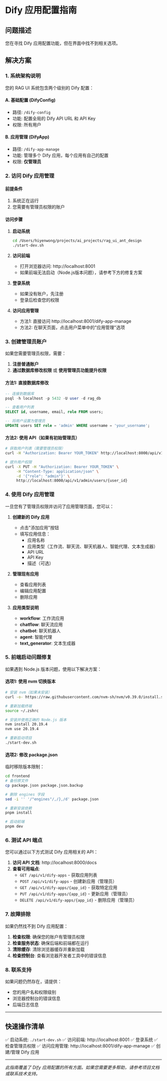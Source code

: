 # Dify 应用配置指南

## 问题描述
您在寻找 Dify 应用配置功能，但在界面中找不到相关选项。

## 解决方案

### 1. 系统架构说明
您的 RAG UI 系统包含两个级别的 Dify 配置：

#### A. 基础配置 (DifyConfig)
- 路径: `/dify-config`
- 功能: 配置全局的 Dify API URL 和 API Key
- 权限: 所有用户

#### B. 应用管理 (DifyApp)
- 路径: `/dify-app-manage`
- 功能: 管理多个 Dify 应用，每个应用有自己的配置
- 权限: **仅管理员**

### 2. 访问 Dify 应用管理

#### 前提条件
1. 系统正在运行
2. 您需要有管理员权限的账户

#### 访问步骤

1. **启动系统**
   ```bash
   cd /Users/hiyenwong/projects/ai_projects/rag_ui_ant_design
   ./start-dev.sh
   ```

2. **访问前端**
   - 打开浏览器访问: http://localhost:8001
   - 如果前端无法启动（Node.js版本问题），请参考下方的修复方案

3. **登录系统**
   - 如果没有账户，先注册
   - 登录后检查您的权限

4. **访问应用管理**
   - 方法1: 直接访问 http://localhost:8001/dify-app-manage
   - 方法2: 在聊天页面，点击用户菜单中的"应用管理"选项

### 3. 创建管理员账户

如果您需要管理员权限，需要：

1. **注册普通账户**
2. **通过数据库修改权限** 或 **使用管理员功能提升权限**

#### 方法1: 直接数据库修改
```sql
-- 连接到数据库
psql -h localhost -p 5432 -U user -d rag_db

-- 查看用户列表
SELECT id, username, email, role FROM users;

-- 将用户设置为管理员
UPDATE users SET role = 'admin' WHERE username = 'your_username';
```

#### 方法2: 使用 API（如果有初始管理员）
```bash
# 获取用户列表（需要管理员权限）
curl -H "Authorization: Bearer YOUR_TOKEN" http://localhost:8000/api/v1/admin/users

# 提升用户权限
curl -X PUT -H "Authorization: Bearer YOUR_TOKEN" \
     -H "Content-Type: application/json" \
     -d '{"role": "admin"}' \
     http://localhost:8000/api/v1/admin/users/{user_id}
```

### 4. 使用 Dify 应用管理

一旦您有了管理员权限并访问了应用管理页面，您可以：

1. **创建新的 Dify 应用**
   - 点击"添加应用"按钮
   - 填写应用信息：
     - 应用名称
     - 应用类型（工作流、聊天流、聊天机器人、智能代理、文本生成器）
     - API URL
     - API Key
     - 描述（可选）

2. **管理现有应用**
   - 查看应用列表
   - 编辑应用配置
   - 删除应用

3. **应用类型说明**
   - **workflow**: 工作流应用
   - **chatflow**: 聊天流应用
   - **chatbot**: 聊天机器人
   - **agent**: 智能代理
   - **text_generator**: 文本生成器

### 5. 前端启动问题修复

如果遇到 Node.js 版本问题，使用以下解决方案：

#### 选项1: 使用 nvm 切换版本
```bash
# 安装 nvm（如果未安装）
curl -o- https://raw.githubusercontent.com/nvm-sh/nvm/v0.39.0/install.sh | bash

# 重新加载终端
source ~/.zshrc

# 安装并使用正确的 Node.js 版本
nvm install 20.19.4
nvm use 20.19.4

# 重新启动项目
./start-dev.sh
```

#### 选项2: 修改 package.json
临时移除版本限制：
```bash
cd frontend
# 备份原文件
cp package.json package.json.backup

# 删除 engines 字段
sed -i '' '/"engines"/,/},/d' package.json

# 重新安装依赖
pnpm install

# 启动前端
pnpm dev
```

### 6. 测试 API 端点

您可以通过以下方式测试 Dify 应用相关的 API：

1. **访问 API 文档**: http://localhost:8000/docs
2. **查看可用端点**:
   - `GET /api/v1/dify-apps` - 获取应用列表
   - `POST /api/v1/dify-apps` - 创建新应用（管理员）
   - `GET /api/v1/dify-apps/{app_id}` - 获取特定应用
   - `PUT /api/v1/dify-apps/{app_id}` - 更新应用（管理员）
   - `DELETE /api/v1/dify-apps/{app_id}` - 删除应用（管理员）

### 7. 故障排除

如果仍然找不到 Dify 应用配置：

1. **检查权限**: 确保您的账户有管理员权限
2. **检查服务状态**: 确保后端和前端都在运行
3. **清除缓存**: 清除浏览器缓存并重新加载
4. **检查控制台**: 查看浏览器开发者工具中的错误信息

### 8. 联系支持

如果问题仍然存在，请提供：
- 您的用户名和权限级别
- 浏览器控制台的错误信息
- 后端日志信息

---

## 快速操作清单

✅ 启动系统: `./start-dev.sh`
✅ 访问前端: http://localhost:8001
✅ 登录系统
✅ 检查管理员权限
✅ 访问应用管理: http://localhost:8001/dify-app-manage
✅ 创建/管理 Dify 应用

---

*此指南覆盖了 Dify 应用配置的所有方面。如果您需要更多帮助，请参考项目文档或联系技术支持。*
